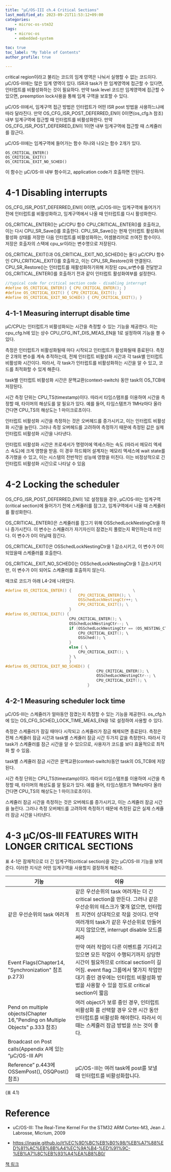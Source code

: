 ```yaml
---
title: "μC/OS-III ch.4 Critical Sections"
last_modified_at: 2023-09-21T11:53:12+09:00
categories:
    - microc-os-stm32
tags:
    - microc-os
    - embedded-system

toc: true
toc_label: "My Table of Contents"
author_profile: true

---
```

critical region이라고 불리는 코드의 임계 영역은 나눠서 실행할 수 없는 코드이다. μC/OS-III에는 많은 임계 영역이 있다. ISR과 task가 한 임계영역에 접근할 수 있다면, 인터럽트를 비활성화하는 것이 필요하다. 만약 task level 코드만 임계영역에 접근할 수 있으면, preemption lock사용을 통해 임계 구역을 보호할 수 있다.

μC/OS-III에서, 임계구역 접근 방법은 인터럽트가 어떤 ISR post 방법을 사용하느냐에 따라 달라진다. 만약 OS_CFG_ISR_POST_DEFERRED_EN이 0이면(os_cfg.h 참조) 내부 임계구역에 접근할 때 인터럽트를 비활성화한다. 만약 OS_CFG_ISR_POST_DEFERRED_EN이 1이면 내부 임계구역에 접근할 때 스케쥴러를 잠근다.

μC/OS-III에는 임계구역에 들어가는 함수 하나와 나오는 함수 2개가 있다.
```
OS_CRITICAL_ENTER()
OS_CRITICAL_EXIT()
OS_CRITICAL_EXIT_NO_SCHED()
```
이 함수는 μC/OS-III 내부 함수이고, application code가 호출하면 안된다.

# 4-1 Disabling interrupts

OS_CFG_ISR_POST_DEFERRED_EN이 0이면, μC/OS-III는 임계구역에 들어가기 전에 인터럽트를 비활성화하고, 임계구역에서 나올 때 인터럽트를 다시 활성화한다.

OS_CRITICAL_ENTER()는 μC/CPU 함수 CPU_CRITICAL_ENTER()를 호출하고, 이는 다시 CPU_SR_Save()를 호출한다. CPU_SR_Save()는 현재 인터럽트 활성화/비활성화 상태를 저장한 다음 인터럽트를 비활성화하는, 어셈블리어로 쓰여진 함수이다. 저장은 호출자의 스택에 cpu_sr이라는 변수명으로 저장된다.

OS_CRITICAL_EXIT()과 OS_CRITICAL_EXIT_NO_SCHED()는 둘다 μC/CPU 함수인 CPU_CRITICAL_EXIT()를 호출하고, 이는 CPU_SR_Restore()와 연결된다. CPU_SR_Restore()는 인터럽트를 재활성화하기위해 저장된 cpu_sr변수를 전달받고 OS_CRITICAL_ENTER()를 호출하기 전과 같이 인터럽트 활성화여부를 설정한다.

```c
//typical code for critical section code - disabling interrupt
#define OS_CRITICAL_ENTER() { CPU_CRITICAL_ENTER(); }
#define OS_CRITICAL_EXIT() { CPU_CRITICAL_EXIT(); }
#define OS_CRITICAL_EXIT_NO_SCHED() { CPU_CRITICAL_EXIT(); }
```
## 4-1-1 Measuring interrupt disable time
μC/CPU는 인터럽트가 비활성화되는 시간을 측정할 수 있는 기능을 제공한다. 이는 cpu_cfg.h에 있는 상수 CPU_CFG_INT_DIS_MEAS_EN을 1로 설정하여 기능을 켤 수 있다.

측정은 인터럽트가 비활성화될때 마다 시작되고 인터럽트가 활성화될때 종료된다. 측정은 2개의 변수를 계속 추적하는데, 전체 인터럽트 비활성화 시간과 각 task별 인터럽트 비활성화 시간이다. 따라서, 각 task가 인터럽트를 비활성화하는 시간을 알 수 있고, 코드를 최적화할 수 있게 해준다.

task별 인터럽트 비활성화 시간은 문맥교환(context-switch) 동안 task의 OS_TCB에 저장된다.

시간 측정 단위는 CPU_TS(timestamp)이다. 따라서 타임스탬프를 이용하여 시간을 측정할 때, 타이머의 해상도를 알 필요가 있다. 예를 들어, 타임스탬프가 1MHz마다 올라간다면 CPU_TS의 해상도는 1 마이크로초이다.

인터럽트 비활성화 시간을 측정하는 것은 오버헤드를 증가시키고, 이는 인터럽트 비활성화 시간을 늘린다. 그러나 측정 오버헤드를 고려하여 측정하기 때문에 측정된 값은 실제 인터럽트 비활성화 시간을 나타낸다.

인터럽트 비활성화 시간은 프로세서가 명령어에 엑세스하는 속도 (따라서 메모리 엑세스 속도)에 크게 영향을 받음. 이 경우 하드웨어 설계자는 메모리 엑세스에 wait state를 추가했을 수 있고, 이는 시스템의 전반적인 성능에 영향을 미친다. 이는 비정상적으로 긴 인터럽트 비활성화 시간으로 나타날 수 있음

# 4-2 Locking the scheduler
OS_CFG_ISR_POST_DEFERRED_EN이 1로 설정됬을 경우, μC/OS-III는 임계구역(critical section)에 들어가기 전에 스케쥴러를 잠그고, 임계구역에서 나올 때 스케쥴러를 활성화한다.

OS_CRITICAL_ENTER()은 스케쥴러를 잠그기 위해 OSSchedLockNestingCtr을 하나 증가시킨다. 이 변수는 스케쥴러가 자기자신이 잠겼는지 풀렸는지 확인하는데 쓰인다. 이 변수가 0이 아닐때 잠긴다.

OS_CRITICAL_EXIT()은 OSSchedLockNestingCtr을 1 감소시키고, 이 변수가 0이 되었을때 스케쥴러를 호출한다.

OS_CRITICAL_EXIT_NO_SCHED()는 OSSchedLockNestingCtr을 1 감소시키지만, 이 변수가 0이 되어도 스케쥴러를 호출하지 않는다.

매크로 코드가 아래 L4-2에 나와있다.

```c
#define OS_CRITICAL_ENTER() {                           \
                                CPU_CRITICAL_ENTER(); \
                                OSSchedLockNestingCtr++; \
                                CPU_CRITICAL_EXIT(); \
                            }
#define OS_CRITICAL_EXIT() {
                            CPU_CRITICAL_ENTER(); \
                            OSSchedLockNestingCtr--; \
                            if (OSSchedLockNestingCtr == (OS_NESTING_CTR)0) { \
                                CPU_CRITICAL_EXIT(); \
                                OSSched(); \
                            } 
                            else { \
                                CPU_CRITICAL_EXIT(); \
                            } \
                            }
#define OS_CRITICAL_EXIT_NO_SCHED() {
                                        CPU_CRITICAL_ENTER(); \
                                        OSSchedLockNestingCtr--; \
                                        CPU_CRITICAL_EXIT(); \
                                    }
```
## 4-2-1 Measuring scheduler lock time
μC/OS-III는 스케쥴러가 얼마동안 잠겼는지 측정할 수 있는 기능을 제공한다. os_cfg.h에 있는 OS_CFG_SCHED_LOCK_TIME_MEAS_EN을 1로 설정하여 사용할 수 있다.

측정은 스케쥴러가 잠길 때마다 시작되고 스케쥴러가 잠금 해제되면 종료된다. 측정은 전체 스케쥴러 잠금 시간과 task별 스케쥴러 잠금 시간 두가지 값을 측정한다. 따라서 각 task가 스케쥴러를 잠근 시간을 알 수 있으므로, 사용자가 코드를 보다 효율적으로 최적화 할 수 있음.

task별 스케쥴러 잠금 시간은 문맥교환(context-switch)동안 task의 OS_TCB에 저장된다.

시간 측정 단위는 CPU_TS(timestamp)이다. 따라서 타임스탬프를 이용하여 시간을 측정할 때, 타이머의 해상도를 알 필요가 있다. 예를 들어, 타임스탬프가 1MHz마다 올라간다면 CPU_TS의 해상도는 1 마이크로초이다.

스케쥴러 잠금 시간을 측정하는 것은 오버헤드를 증가시키고, 이는 스케쥴러 잠금 시간을 늘린다. 그러나 측정 오버헤드를 고려하여 측정하기 때문에 측정된 값은 실제 스케쥴러 잠금 시간을 나타낸다.

# 4-3 μC/OS-III FEATURES WITH LONGER CRITICAL SECTIONS

표 4-1은 잠재적으로 더 긴 임계구역(critical section)을 갖는 μC/OS-III 기능을 보여준다. 이러한 지식은 어떤 임계구역을 사용할지 결정하게 해준다.

기능|이유|
|------|---|
|같은 우선순위의 task 여러개|같은 우선순위의 task 여러개는 더 긴 critical section을 만든다. 그러나 같은 우선순위의 테스크가 몇개 없으면, 인터럽트 지연이 상대적으로 작을 것이다. 만약 여러개의 task가 같은 우선순위로 만들어지지 않았으면, interrupt disable 모드를 써라|
|Event Flags(Chapter14, "Synchronization" 참조 p.273)|만약 여러 작업이 다른 이벤트를 기다리고 있으면 모든 작업이 수행되기까지 상당한 시간이 필요하므로 critical section이 길어짐. event flag 그룹에서 몇가지 작업만 대기 중인 경우에는 인터럽트 비활성화 방법을 사용할 수 있을 정도로 critical section이 짧음|
|Pend on multiple objects(Chapter 16,"Pending on Multiple Objects" p.333 참조)|여러 object가 보류 중인 경우, 인터럽트 비활성화 를 선택할 경우 오랜 시간 동안 인터럽트를 비활성화 해야한다. 따라서 이때는 스케쥴러 잠금 방법을 쓰는 것이 좋다.|
|Broadcast on Post calls(Appendix A에 있는 “μC/OS-III API
Reference” p.443에 OSSemPost(), OSQPost() 참조)|μC/OS-III는 여러 task에 post를 보낼 때 인터럽트를 비활성화합니다.|

(표 4.1)
# Reference
 - uC/OS-III: The Real-Time Kernel For the STM32 ARM Cortex-M3, Jean J. Labrosse, Micrium, 2009

 - https://inasie.github.io/it%EC%9D%BC%EB%B0%98/%EB%A7%88%ED%81%AC%EB%8B%A4%EC%9A%B4-%ED%91%9C-%EB%A7%8C%EB%93%A4%EA%B8%B0/

[책 링크](https://micrium.atlassian.net/wiki/spaces/osiiidoc/overview)
